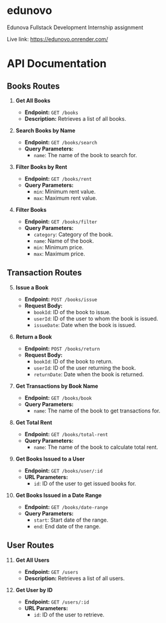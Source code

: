 # edunovo
Edunova Fullstack Development Internship assignment

Live link: https://edunovo.onrender.com/

# API Documentation

## Books Routes

1. **Get All Books**
   - **Endpoint:** `GET /books`
   - **Description:** Retrieves a list of all books.

2. **Search Books by Name**
   - **Endpoint:** `GET /books/search`
   - **Query Parameters:**
     - `name`: The name of the book to search for.

3. **Filter Books by Rent**
   - **Endpoint:** `GET /books/rent`
   - **Query Parameters:**
     - `min`: Minimum rent value.
     - `max`: Maximum rent value.

4. **Filter Books**
   - **Endpoint:** `GET /books/filter`
   - **Query Parameters:**
     - `category`: Category of the book.
     - `name`: Name of the book.
     - `min`: Minimum price.
     - `max`: Maximum price.

## Transaction Routes

5. **Issue a Book**
   - **Endpoint:** `POST /books/issue`
   - **Request Body:**
     - `bookId`: ID of the book to issue.
     - `userId`: ID of the user to whom the book is issued.
     - `issueDate`: Date when the book is issued.

6. **Return a Book**
   - **Endpoint:** `POST /books/return`
   - **Request Body:**
     - `bookId`: ID of the book to return.
     - `userId`: ID of the user returning the book.
     - `returnDate`: Date when the book is returned.

7. **Get Transactions by Book Name**
   - **Endpoint:** `GET /books/book`
   - **Query Parameters:**
     - `name`: The name of the book to get transactions for.

8. **Get Total Rent**
   - **Endpoint:** `GET /books/total-rent`
   - **Query Parameters:**
     - `name`: The name of the book to calculate total rent.

9. **Get Books Issued to a User**
   - **Endpoint:** `GET /books/user/:id`
   - **URL Parameters:**
     - `id`: ID of the user to get issued books for.

10. **Get Books Issued in a Date Range**
    - **Endpoint:** `GET /books/date-range`
    - **Query Parameters:**
      - `start`: Start date of the range.
      - `end`: End date of the range.

## User Routes

11. **Get All Users**
    - **Endpoint:** `GET /users`
    - **Description:** Retrieves a list of all users.

12. **Get User by ID**
    - **Endpoint:** `GET /users/:id`
    - **URL Parameters:**
      - `id`: ID of the user to retrieve.
